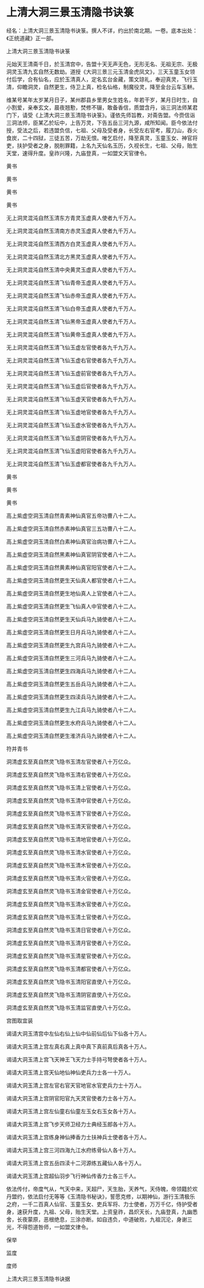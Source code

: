 # 上清大洞三景玉清隐书诀箓

经名：上清大洞三景玉清隐书诀箓。撰人不详，约出於南北期。一卷。底本出处：《正统道藏》正一部。

上清大洞三景玉清隐书诀箓

元始天王清斋千日，於玉清宫中，告盟十天无声无色，无形无名、无祖无宗、无极洞灵玉清九玄自然无数劫。道授《大洞三景三元玉清金虎凤文》，三天玉童玉女领付后学，合有仙名，应於玉清真人，定名玄台金藏，策文琼礼，奉迎真灵，飞行玉清，仰瞻洞灵，自然更生，侍卫上真，检名仙格，制魔役灵，降至金台云车玉軿。

维某号某年太岁某月日子，某州郡县乡里男女生姓名，年若干岁，某月日时生，自小割爱，亲奉玄文，晨夜翘懃，焚修不辍，敢备香信，质盟含丹，诣三洞法师某君门下，请受《上清大洞三景玉清隐书诀箓》。谨依先师旨教，对斋告盟。今赍信诣三洞法师，臣某乙於坛中，上告万灵，下告五岳三河九源，咸所知闻。臣今依法付授，受法之后，若违盟负信，七祖、父母及受者身，长受左右官考，履刀山，吞火食炭，二十四狱，三徒五苦，万劫无恨。唯乞启付，降至真灵，玉童玉女、神官将吏，扶护受者之身，脱削罪籍，上名九天仙名玉历，久视长生，七祖、父母，贻生天堂，速得升度。皇祚兴隆，九庙登真，一如盟文天官律令。

黄书

黄书

黄书

黄书

无上洞灵混沌自然玉清东方青灵玉虚真人使者九千万人。

无上洞灵混沌自然玉清南方赤灵玉虚真人使者九千万人。

无上洞灵混沌自然玉清西方白灵玉虚真人使者九千万人。

无上洞灵混沌自然玉清北方黑灵玉虚真人使者九千万人。

无上洞灵混沌自然玉清中央黄灵玉虚真人使者九千万人。

无上洞灵混沌自然玉清飞仙青帝玉虚真人使者九千万人。

无上洞灵混沌自然玉清飞仙赤帝玉虚真人使者九千万人。

无上洞灵混沌自然玉清飞仙白帝玉虚真人使者九千万人。

无上洞灵混沌自然玉清飞仙黑帝玉虚真人使者九千万人。

无上洞灵混沌自然玉清飞仙黄帝玉虚真人使者九千万人。

无上洞灵混沌自然玉清飞仙玉虚左官使者各九千九万人。

无上洞灵混沌自然玉清飞仙玉虚右官使者各九千九万人。

无上洞灵混沌自然玉清飞仙玉虚前官使者各九千九万人。

无上洞灵混沌自然玉清飞仙玉虚后官使者各九千九万人。

无上洞灵混沌自然玉清飞仙玉虚天官使者各九千九万人。

无上洞灵混沌自然玉清飞仙玉虚地官使者各九千九万人。

无上洞灵混沌自然玉清飞仙玉虚水官使者各九千九万人。

无上洞灵混沌自然玉清飞仙玉虚阴官使者各九千九万人。

无上洞灵混沌自然玉清飞仙玉虚阳官使者各九千九万人。

无上洞灵混沌自然玉清飞仙玉虚都官使者各九千九万人。

黄书

黄书

黄书

高上紫虚空洞玉清自然青素神仙真官五帝功曹八十二人。

高上紫虚空洞玉清自然赤素神仙真官三五功曹八十二人。

高上紫虚空洞玉清自然白素神仙真官治病功曹八十二人。

高上紫虚空洞玉清自然黑素神仙真官阴官使者八十二人。

高上紫虚空洞玉清自然黄素神仙真官阳官使者八十二人。

高上紫虚空洞玉清自然更生天仙真人都官使者八十二人。

高上紫虚空洞玉清自然更生地仙真人上官使者八十二人。

高上紫虚空洞玉清自然更生飞仙真人中官使者八十二人。

高上紫虚空洞玉清自然更生天仙兵马九骑使者八十二人。

高上紫虚空洞玉清自然更生日月兵马九骑使者八十二人。

高上紫虚空洞玉清自然更生九宫兵马九骑使者八十二人。

高上紫虚空洞玉清自然更生三河兵马九骑使者八十二人。

高上紫虚空洞玉清自然更生四海兵马九骑使者八十二人。

高上紫虚空洞玉清自然更生五岳兵马九骑使者八十二人。

高上紫虚空洞玉清自然更生四渎兵马九骑使者八十二人。

高上紫虚空洞玉清自然更生九江兵马九骑使者八十二人。

高上紫虚空洞玉清自然更生水府兵马九骑使者八十二人。

高上紫虚空洞玉清自然更生淮济兵马九骑使者八十二人。

符并青书

洞清虚玄至真自然灵飞隐书玉清左官使者八十万亿众。

洞清虚玄至真自然灵飞隐书玉清右官使者八十万亿众。

洞清虚玄至真自然灵飞隐书玉清上官使者八十万亿众。

洞清虚玄至真自然灵飞隐书玉清中官使者八十万亿众。

洞清虚玄至真自然灵飞隐书玉清下官使者八十万亿众。

洞清虚玄至真自然灵飞隐书玉清天官使者八十万亿众。

洞清虚玄至真自然灵飞隐书玉清地官使者八十万亿众。

洞清虚玄至真自然灵飞隐书玉清水官使者八十万亿众。

洞清虚玄至真自然灵飞隐书玉清木官使者八十万亿众。

洞清虚玄至真自然灵飞隐书玉清火官使者八十万亿众。

洞清虚玄至真自然灵飞隐书玉清金官使者八十万亿众。

洞清虚玄至真自然灵飞隐书玉清水官使者八十万亿众。

洞清虚玄至真自然灵飞隐书玉清土官使者八十万亿众。

洞清虚玄至真自然灵飞隐书玉清日官使者八十万亿众。

洞清虚玄至真自然灵飞隐书玉清月官使者八十万亿众。

洞清虚玄至真自然灵飞隐书玉清星官使者八十万亿众。

洞清虚玄至真自然灵飞隐书玉清都官使者八十万亿众。

洞清虚玄至真自然灵飞隐书玉清阳官直使八十万亿众。

洞清虚玄至真自然灵飞隐书玉清阴官直使八十万亿众。

洞清虚玄至真自然灵飞隐书玉清监官直使八十万亿众。

宫图取宜装

谒请大洞玉清宫中左仙右仙上仙中仙前仙后仙下仙各十万人。

谒请大洞玉清上宫左真右真上真中真下真前真后真各十万人。

谒请大洞玉清上宫飞天神王飞天力士手持弓弩使者各十万人。

谒请大洞玉清上宫天仙地仙神仙吏兵力士各一十万人。

谒请大洞玉清上宫左官右官天官地官水官吏兵力士十万人。

谒请大洞玉清上宫阴官阳官九天灵官使者力士各十万人。

谒请大洞玉清上宫左仙童右仙童左玉女右玉女各十万人。

谒请大洞玉清上宫飞步天师卫经力士典经玉郎各十万人。

谒请大洞玉清上宫练身神仙捧香力士扶神兵士使者各十万人。

谒请大洞玉清上宫三河四海九江水府练骨仙人各十万人。

谒请大洞玉清上宫五岳四渎十二河源练五藏仙人各十万人。

谒请大洞玉清上宫超仙羽步飞行神仙传香力士各三千人。

依法传付，帝度气从，气天中来，天超尸，天生胎，天养气，天侍魄，帝领籍於欢丹盟约，依法启付无等等《玉清隐书秘诀》，誓愿克修，以期神仙，游行玉清极乐之府，一千二百真人仙官、玉童玉女、吏兵军将、力士使者，万万千亿，侍护受者身，速获升度，九祖、父母，贻生天堂。上资皇祚，昌炽天长，九庙登真，九幽悉舍，长夜蒙原，恶根绝息，三涂亦断。如自违负，中道破败，九祖沉沦，身谢三光，不得怨道咎师，一如盟文律令。

保举

监度

度师

上清大洞三景玉清隐书诀据
